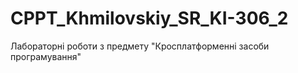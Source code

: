 # CPPT_Khmilovskiy_SR_KI-306_2
Лабораторні роботи з предмету "Кросплатформенні засоби програмування"
